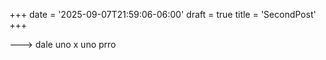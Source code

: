 +++
date = '2025-09-07T21:59:06-06:00'
draft = true
title = 'SecondPost'
+++

---> dale uno x uno prro